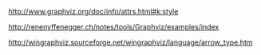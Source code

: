 http://www.graphviz.org/doc/info/attrs.html#k:style

http://renenyffenegger.ch/notes/tools/Graphviz/examples/index

http://wingraphviz.sourceforge.net/wingraphviz/language/arrow_type.htm

